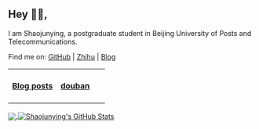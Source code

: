 ## Hey 👋🏻,

I am Shaojunying, a postgraduate student in Beijing University of Posts and Telecommunications.

Find me on: [GitHub](https://github.com/shaojunying) | [Zhihu](https://www.zhihu.com/people/shaojunying) | [Blog](https://blog.nowcoder.net/shaojunying)

<table>
<tr>
<td valign="top" width="50%">

#### <a href="https://shaojunying.github.io" target="_blank">Blog posts</a>

<!-- BLOG-POST-LIST:START -->
<!-- BLOG-POST-LIST:END -->

</td>
<td valign="top" width="50%">

#### <a href="https://www.douban.com/people/155360876/" target="_blank">douban</a>

<!-- douban:START -->
<!-- douban:END -->

</td>
</tr>
</table>

<a href="https://github.com/shaojunying">
  <img align="center" src="https://github-readme-stats.vercel.app/api/top-langs/?username=shaojunying&hide=css,html&title_color=ffffff&text_color=c9cacc&icon_color=2bbc8a&bg_color=1d1f21" />
</a>

<a href="https://github.com/shaojunying">
  <img align="center" src="https://github-readme-stats.vercel.app/api?username=shaojunying&show_icons=true&line_height=27&count_private=true&title_color=ffffff&text_color=c9cacc&icon_color=2bbc8a&bg_color=1d1f21" alt="Shaojunying's GitHub Stats" />
</a>
